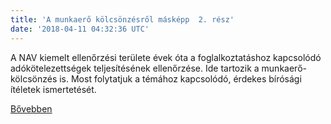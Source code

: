 ```yaml
---
title: 'A munkaerő kölcsönzésről másképp  2. rész'
date: '2018-04-11 04:32:36 UTC'
---
```


A NAV kiemelt ellenőrzési területe évek óta a foglalkoztatáshoz kapcsolódó adókötelezettségek teljesítésének ellenőrzése. Ide tartozik a munkaerő-kölcsönzés is. Most folytatjuk a témához kapcsolódó, érdekes bírósági ítéletek ismertetését.


[Bővebben](https://ift.tt/2ECAzg7)
